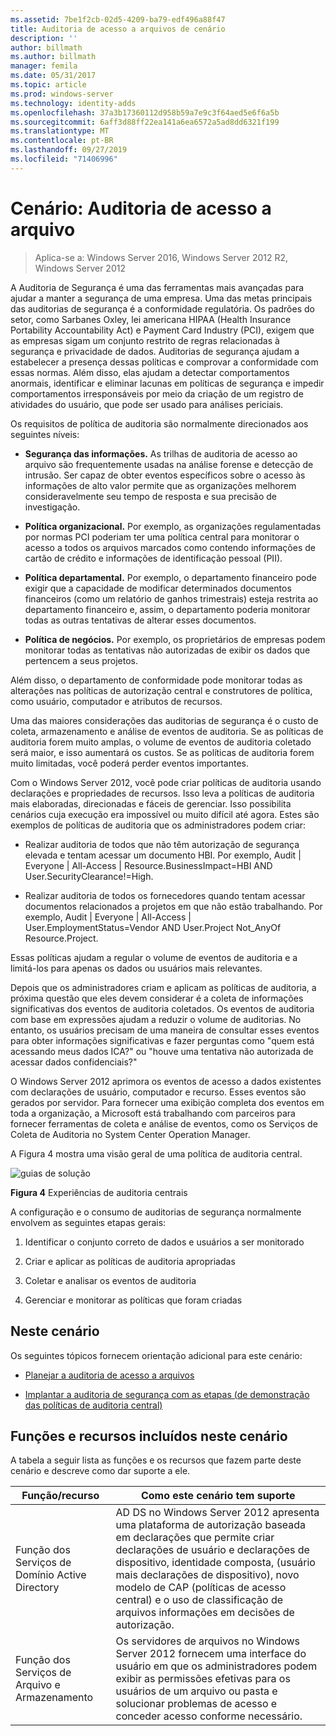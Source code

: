 ```yaml
---
ms.assetid: 7be1f2cb-02d5-4209-ba79-edf496a88f47
title: Auditoria de acesso a arquivos de cenário
description: ''
author: billmath
ms.author: billmath
manager: femila
ms.date: 05/31/2017
ms.topic: article
ms.prod: windows-server
ms.technology: identity-adds
ms.openlocfilehash: 37a3b17360112d958b59a7e9c3f64aed5e6f6a5b
ms.sourcegitcommit: 6aff3d88ff22ea141a6ea6572a5ad8dd6321f199
ms.translationtype: MT
ms.contentlocale: pt-BR
ms.lasthandoff: 09/27/2019
ms.locfileid: "71406996"
---
```

# <a name="scenario-file-access-auditing"></a>Cenário: Auditoria de acesso a arquivo

>Aplica-se a: Windows Server 2016, Windows Server 2012 R2, Windows Server 2012

A Auditoria de Segurança é uma das ferramentas mais avançadas para ajudar a manter a segurança de uma empresa. Uma das metas principais das auditorias de segurança é a conformidade regulatória. Os padrões do setor, como Sarbanes Oxley, lei americana HIPAA (Health Insurance Portability Accountability Act) e Payment Card Industry (PCI), exigem que as empresas sigam um conjunto restrito de regras relacionadas à segurança e privacidade de dados. Auditorias de segurança ajudam a estabelecer a presença dessas políticas e comprovar a conformidade com essas normas. Além disso, elas ajudam a detectar comportamentos anormais, identificar e eliminar lacunas em políticas de segurança e impedir comportamentos irresponsáveis por meio da criação de um registro de atividades do usuário, que pode ser usado para análises periciais.  
  
Os requisitos de política de auditoria são normalmente direcionados aos seguintes níveis:  
  
-   **Segurança das informações.** As trilhas de auditoria de acesso ao arquivo são frequentemente usadas na análise forense e detecção de intrusão. Ser capaz de obter eventos específicos sobre o acesso às informações de alto valor permite que as organizações melhorem consideravelmente seu tempo de resposta e sua precisão de investigação.  
  
-   **Política organizacional.** Por exemplo, as organizações regulamentadas por normas PCI poderiam ter uma política central para monitorar o acesso a todos os arquivos marcados como contendo informações de cartão de crédito e informações de identificação pessoal (PII).  
  
-   **Política departamental.** Por exemplo, o departamento financeiro pode exigir que a capacidade de modificar determinados documentos financeiros (como um relatório de ganhos trimestrais) esteja restrita ao departamento financeiro e, assim, o departamento poderia monitorar todas as outras tentativas de alterar esses documentos.  
  
-   **Política de negócios.** Por exemplo, os proprietários de empresas podem monitorar todas as tentativas não autorizadas de exibir os dados que pertencem a seus projetos.  
  
Além disso, o departamento de conformidade pode monitorar todas as alterações nas políticas de autorização central e construtores de política, como usuário, computador e atributos de recursos.  
  
Uma das maiores considerações das auditorias de segurança é o custo de coleta, armazenamento e análise de eventos de auditoria. Se as políticas de auditoria forem muito amplas, o volume de eventos de auditoria coletado será maior, e isso aumentará os custos. Se as políticas de auditoria forem muito limitadas, você poderá perder eventos importantes.  
  
Com o Windows Server 2012, você pode criar políticas de auditoria usando declarações e propriedades de recursos. Isso leva a políticas de auditoria mais elaboradas, direcionadas e fáceis de gerenciar. Isso possibilita cenários cuja execução era impossível ou muito difícil até agora. Estes são exemplos de políticas de auditoria que os administradores podem criar:  
  
-   Realizar auditoria de todos que não têm autorização de segurança elevada e tentam acessar um documento HBI. Por exemplo, Audit | Everyone | All-Access | Resource.BusinessImpact=HBI AND User.SecurityClearance!=High.  
  
-   Realizar auditoria de todos os fornecedores quando tentam acessar documentos relacionados a projetos em que não estão trabalhando. Por exemplo, Audit | Everyone | All-Access | User.EmploymentStatus=Vendor AND User.Project Not_AnyOf Resource.Project.  
  
Essas políticas ajudam a regular o volume de eventos de auditoria e a limitá-los para apenas os dados ou usuários mais relevantes.  
  
Depois que os administradores criam e aplicam as políticas de auditoria, a próxima questão que eles devem considerar é a coleta de informações significativas dos eventos de auditoria coletados. Os eventos de auditoria com base em expressões ajudam a reduzir o volume de auditorias. No entanto, os usuários precisam de uma maneira de consultar esses eventos para obter informações significativas e fazer perguntas como "quem está acessando meus dados ICA?" ou "houve uma tentativa não autorizada de acessar dados confidenciais?"  
  
 O Windows Server 2012 aprimora os eventos de acesso a dados existentes com declarações de usuário, computador e recurso. Esses eventos são gerados por servidor. Para fornecer uma exibição completa dos eventos em toda a organização, a Microsoft está trabalhando com parceiros para fornecer ferramentas de coleta e análise de eventos, como os Serviços de Coleta de Auditoria no System Center Operation Manager.  
  
A Figura 4 mostra uma visão geral de uma política de auditoria central.  
  
![guias de solução](media/Scenario--File-Access-Auditing/DynamicAccessControl_RevGuide_4.JPG)  
  
**Figura 4** Experiências de auditoria centrais  
  
A configuração e o consumo de auditorias de segurança normalmente envolvem as seguintes etapas gerais:  
  
1.  Identificar o conjunto correto de dados e usuários a ser monitorado  
  
2.  Criar e aplicar as políticas de auditoria apropriadas  
  
3.  Coletar e analisar os eventos de auditoria  
  
4.  Gerenciar e monitorar as políticas que foram criadas  
  
## <a name="in-this-scenario"></a>Neste cenário  
Os seguintes tópicos fornecem orientação adicional para este cenário:  
  
-   [Planejar a auditoria de acesso a arquivos](Plan-for-File-Access-Auditing.md)  
  
-   [Implantar a auditoria de segurança com as etapas &#40;de demonstração das políticas de auditoria central&#41;](Deploy-Security-Auditing-with-Central-Audit-Policies--Demonstration-Steps-.md)  
  
## <a name="BKMK_NEW"></a>Funções e recursos incluídos neste cenário  
A tabela a seguir lista as funções e os recursos que fazem parte deste cenário e descreve como dar suporte a ele.  
  
|Função/recurso|Como este cenário tem suporte|  
|-----------------|---------------------------------|  
|Função dos Serviços de Domínio Active Directory|AD DS no Windows Server 2012 apresenta uma plataforma de autorização baseada em declarações que permite criar declarações de usuário e declarações de dispositivo, identidade composta, (usuário mais declarações de dispositivo), novo modelo de CAP (políticas de acesso central) e o uso de classificação de arquivos informações em decisões de autorização.|  
|Função dos Serviços de Arquivo e Armazenamento|Os servidores de arquivos no Windows Server 2012 fornecem uma interface do usuário em que os administradores podem exibir as permissões efetivas para os usuários de um arquivo ou pasta e solucionar problemas de acesso e conceder acesso conforme necessário.|  
  


